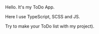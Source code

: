 Hello. It's my ToDo App.

Here I use TypeScript, SCSS and JS.

Try to make your ToDo list with my project).
